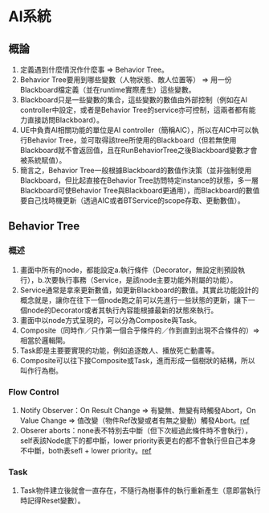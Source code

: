 # AI系統
## 概論
1. 定義遇到什麼情況作什麼事 => Behavior Tree。
2. Behavior Tree要用到哪些變數（人物狀態、敵人位置等） => 用一份Blackboard檔定義（並在runtime實際產生）這些變數。
3. Blackboard只是一些變數的集合，這些變數的數值由外部控制（例如在AI controller中設定，或者是Behavior Tree的service亦可控制，這兩者都有能力直接訪問Blackboard）。
4. UE中負責AI相關功能的單位是AI controller（簡稱AIC），所以在AIC中可以執行Behavior Tree，並可取得該tree所使用的Blackboard（但若無使用Blackboard就不會返回值，且在RunBehaviorTree之後Blackboard變數才會被系統賦值）。
5. 簡言之，Behavior Tree一般根據Blackboard的數值作決策（並非強制使用Blackboard，但比起直接在Behavior Tree訪問特定instance的狀態，多一層Blackboard可使Behavior Tree與Blackboard更通用），而Blackboard的數值要自己找時機更新（透過AIC或者BTService的scope存取、更動數值）。

## Behavior Tree
### 概述
1. 畫面中所有的node，都能設定a.執行條件（Decorator，無設定則預設執行），b.次要執行事務（Service，是該node主要功能外附屬的功能）。
2. Service通常是拿來更新數值，如更新Blackboard的數值。其實此功能設計的概念就是，讓你在往下一個node跑之前可以先進行一些狀態的更新，讓下一個node的Decorator或者其執行內容能根據最新的狀態來執行。
3. 畫面中以node方式呈現的，可以分為Composite與Task。
4. Composite（同時作／只作第一個合乎條件的／作到直到出現不合條件的）=> 相當於邏輯閘。
5. Task即是主要要實現的功能，例如追逐敵人、播放死亡動畫等。
6. Composite可以往下接Composite或Task，進而形成一個樹狀的結構，所以叫作行為樹。

### Flow Control
1. Notify Observer：On Result Change => 有變無、無變有時觸發Abort，On Value Change => 值改變（物件Ref改變或者有無之變動）觸發Abort。[ref](https://www.youtube.com/watch?v=PcBV-X5R9dE&list=PLSlkDq2rO1t47gMJ0GdO5aSTfOKy_TTln&index=12&ab_channel=MathewWadstein)
2. Obserer aborts：none表不特別去中斷（但下次經過此條件時不會執行），self表該Node底下的都中斷，lower priority表更右的都不會執行但自己本身不中斷，both表sefl + lower priority。[ref](https://www.youtube.com/watch?v=kEI4Ez-WnJQ&list=PLSlkDq2rO1t47gMJ0GdO5aSTfOKy_TTln&index=8&ab_channel=MathewWadstein)


### Task
1. Task物件建立後就會一直存在，不隨行為樹事件的執行重新產生（意即當執行時記得Reset變數）。
